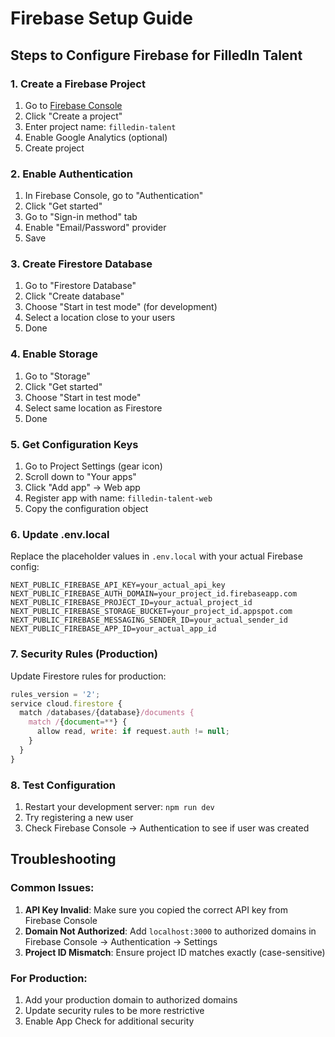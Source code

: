 # Firebase Setup Guide

## Steps to Configure Firebase for FilledIn Talent

### 1. Create a Firebase Project
1. Go to [Firebase Console](https://console.firebase.google.com/)
2. Click "Create a project"
3. Enter project name: `filledin-talent`
4. Enable Google Analytics (optional)
5. Create project

### 2. Enable Authentication
1. In Firebase Console, go to "Authentication"
2. Click "Get started"
3. Go to "Sign-in method" tab
4. Enable "Email/Password" provider
5. Save

### 3. Create Firestore Database
1. Go to "Firestore Database"
2. Click "Create database"
3. Choose "Start in test mode" (for development)
4. Select a location close to your users
5. Done

### 4. Enable Storage
1. Go to "Storage"
2. Click "Get started"
3. Choose "Start in test mode"
4. Select same location as Firestore
5. Done

### 5. Get Configuration Keys
1. Go to Project Settings (gear icon)
2. Scroll down to "Your apps"
3. Click "Add app" → Web app
4. Register app with name: `filledin-talent-web`
5. Copy the configuration object

### 6. Update .env.local
Replace the placeholder values in `.env.local` with your actual Firebase config:

```env
NEXT_PUBLIC_FIREBASE_API_KEY=your_actual_api_key
NEXT_PUBLIC_FIREBASE_AUTH_DOMAIN=your_project_id.firebaseapp.com
NEXT_PUBLIC_FIREBASE_PROJECT_ID=your_actual_project_id
NEXT_PUBLIC_FIREBASE_STORAGE_BUCKET=your_project_id.appspot.com
NEXT_PUBLIC_FIREBASE_MESSAGING_SENDER_ID=your_actual_sender_id
NEXT_PUBLIC_FIREBASE_APP_ID=your_actual_app_id
```

### 7. Security Rules (Production)
Update Firestore rules for production:

```javascript
rules_version = '2';
service cloud.firestore {
  match /databases/{database}/documents {
    match /{document=**} {
      allow read, write: if request.auth != null;
    }
  }
}
```

### 8. Test Configuration
1. Restart your development server: `npm run dev`
2. Try registering a new user
3. Check Firebase Console → Authentication to see if user was created

## Troubleshooting

### Common Issues:
1. **API Key Invalid**: Make sure you copied the correct API key from Firebase Console
2. **Domain Not Authorized**: Add `localhost:3000` to authorized domains in Firebase Console → Authentication → Settings
3. **Project ID Mismatch**: Ensure project ID matches exactly (case-sensitive)

### For Production:
1. Add your production domain to authorized domains
2. Update security rules to be more restrictive
3. Enable App Check for additional security